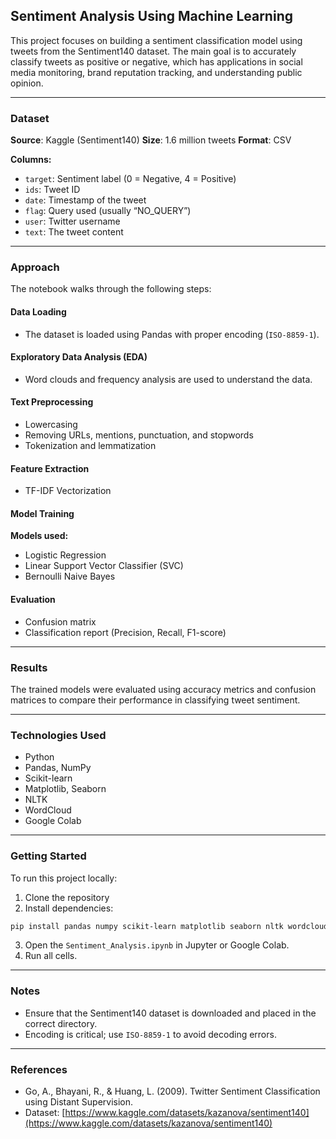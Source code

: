## Sentiment Analysis Using Machine Learning

This project focuses on building a sentiment classification model using tweets from the Sentiment140 dataset. The main goal is to accurately classify tweets as positive or negative, which has applications in social media monitoring, brand reputation tracking, and understanding public opinion.

---

### Dataset

**Source**: Kaggle (Sentiment140)
**Size**: 1.6 million tweets
**Format**: CSV

**Columns:**

* `target`: Sentiment label (0 = Negative, 4 = Positive)
* `ids`: Tweet ID
* `date`: Timestamp of the tweet
* `flag`: Query used (usually “NO\_QUERY”)
* `user`: Twitter username
* `text`: The tweet content

---

### Approach

The notebook walks through the following steps:

#### Data Loading

* The dataset is loaded using Pandas with proper encoding (`ISO-8859-1`).

#### Exploratory Data Analysis (EDA)

* Word clouds and frequency analysis are used to understand the data.

#### Text Preprocessing

* Lowercasing
* Removing URLs, mentions, punctuation, and stopwords
* Tokenization and lemmatization

#### Feature Extraction

* TF-IDF Vectorization

#### Model Training

**Models used:**

* Logistic Regression
* Linear Support Vector Classifier (SVC)
* Bernoulli Naive Bayes

#### Evaluation

* Confusion matrix
* Classification report (Precision, Recall, F1-score)

---

### Results

The trained models were evaluated using accuracy metrics and confusion matrices to compare their performance in classifying tweet sentiment.

---

### Technologies Used

* Python
* Pandas, NumPy
* Scikit-learn
* Matplotlib, Seaborn
* NLTK
* WordCloud
* Google Colab

---

### Getting Started

To run this project locally:

1. Clone the repository
2. Install dependencies:

```bash
pip install pandas numpy scikit-learn matplotlib seaborn nltk wordcloud
```

3. Open the `Sentiment_Analysis.ipynb` in Jupyter or Google Colab.
4. Run all cells.

---

### Notes

* Ensure that the Sentiment140 dataset is downloaded and placed in the correct directory.
* Encoding is critical; use `ISO-8859-1` to avoid decoding errors.

---

### References

* Go, A., Bhayani, R., & Huang, L. (2009). Twitter Sentiment Classification using Distant Supervision.
* Dataset: [https://www.kaggle.com/datasets/kazanova/sentiment140](https://www.kaggle.com/datasets/kazanova/sentiment140)
